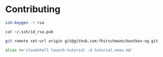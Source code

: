 # Contributing
```bash
ssh-keygen -t rsa
```

```bash
cat ~/.ssh/id_rsa.pub
```

```bash
git remote set-url origin git@github.com:fhirschmann/bootkon-ng.git
```

```bash
alias r='cloudshell launch-tutorial -d tutorial.neos.md'
```